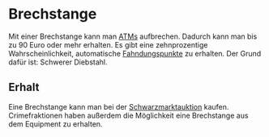# Brechstange

Mit einer Brechstange kann man [ATMs](../../pages/gebäude/bank.md) aufbrechen. Dadurch kann man bis zu 90 Euro oder mehr erhalten. Es gibt eine zehnprozentige Wahrscheinlichkeit, automatische [Fahndungspunkte](../../pages/allgemein/fahndungspunkte.md) zu erhalten. Der Grund dafür ist: Schwerer Diebstahl.

## Erhalt
Eine Brechstange kann man bei der [Schwarzmarktauktion](../../pages/orte/schwarzmarkt.md) kaufen. Crimefraktionen haben außerdem die Möglichkeit eine Brechstange aus dem Equipment zu erhalten.
